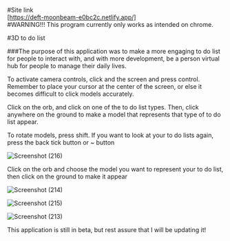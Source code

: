 #Site link <br />
[https://deft-moonbeam-e0bc2c.netlify.app/]<br />
#WARNING!!! This program currently only works as intended on chrome.

#3D to do list

###The purpose of this application was to make a more engaging to do list for people to interact with, and with more development, be a person virtual hub for people to manage their daily lives.

To activate camera controls, click and the screen and press control. Remember to place your cursor at the center of the screen, or else it becomes difficult to click models accurately.

Click on the orb, and click on one of the to do list types. Then, click anywhere on the ground to make a model that represents that type of to do list appear.

To rotate models, press shift. If you want to look at your to do lists again, press the back tick button or ~ button

![Screenshot (216)](https://user-images.githubusercontent.com/90537209/177427131-023c7cfb-d919-49c3-8fe9-4e94a7271f9f.png)

Click on the orb and choose the model you want to represent your to do list, then click on the ground to make it appear

![Screenshot (214)](https://user-images.githubusercontent.com/90537209/177427468-472c5f63-c6a8-4a13-86ee-c05165e1cba0.png)

![Screenshot (215)](https://user-images.githubusercontent.com/90537209/177427072-54fba6d1-0992-411b-862d-576ed00b4297.png)

![Screenshot (213)](https://user-images.githubusercontent.com/90537209/177427546-a264e10c-f8c3-4987-b34b-558fa3af0950.png)

This application is still in beta, but rest assure that I will be updating it!
